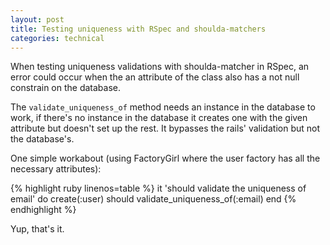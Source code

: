 ```yaml
---
layout: post
title: Testing uniqueness with RSpec and shoulda-matchers
categories: technical
---
```

When testing uniqueness validations with shoulda-matcher in RSpec, an error could occur when the an attribute of the class also has a not null constrain on the database.

The `validate_uniqueness_of` method needs an instance in the database to work, if there's no instance in the database it creates one with the given attribute but doesn't set up the rest. It bypasses the rails' validation but not the database's.

One simple workabout (using FactoryGirl where the user factory has all the necessary attributes):

{% highlight ruby linenos=table %}
  it 'should validate the uniqueness of email' do
    create(:user)
    should validate_uniqueness_of(:email)
  end
{% endhighlight %}

Yup, that's it.
